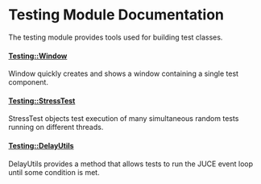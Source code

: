 # Testing Module Documentation
The testing module provides tools used for building test classes.

#### [Testing::Window](../../Source/Development/Testing/Testing_Window.h)
Window quickly creates and shows a window containing a single test component.

#### [Testing::StressTest](../../Source/Development/Testing/Testing_StressTest.h)
StressTest objects test execution of many simultaneous random tests running on different threads.

#### [Testing::DelayUtils](../../Source/Development/Testing/Testing_DelayUtils.h)
DelayUtils provides a method that allows tests to run the JUCE event loop until some condition is met.

